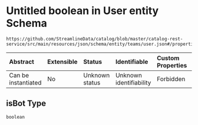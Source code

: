 # Untitled boolean in User entity Schema

```text
https://github.com/StreamlineData/catalog/blob/master/catalog-rest-service/src/main/resources/json/schema/entity/teams/user.json#/properties/isBot
```

| Abstract | Extensible | Status | Identifiable | Custom Properties | Additional Properties | Access Restrictions | Defined In |
| :--- | :--- | :--- | :--- | :--- | :--- | :--- | :--- |
| Can be instantiated | No | Unknown status | Unknown identifiability | Forbidden | Allowed | none | [user.json\*](https://github.com/parthp2107/jsonTesting/tree/982c19ce17ac8d846e924786a3bf1598f2ce11b7/Entities/out/entity/teams/user.json) |

## isBot Type

`boolean`

